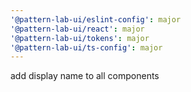 ```yaml
---
'@pattern-lab-ui/eslint-config': major
'@pattern-lab-ui/react': major
'@pattern-lab-ui/tokens': major
'@pattern-lab-ui/ts-config': major
---
```


add display name to all components
